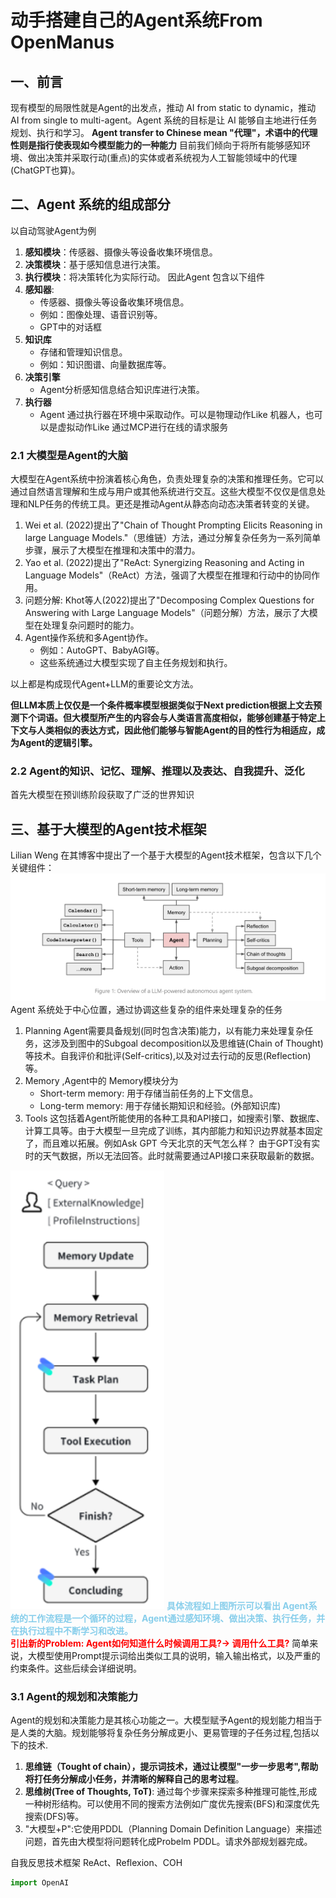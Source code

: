 # 动手搭建自己的Agent系统From OpenManus
## 一、前言
现有模型的局限性就是Agent的出发点，推动 AI from static to dynamic，推动 AI from single to multi-agent。Agent 系统的目标是让 AI 能够自主地进行任务规划、执行和学习。
**Agent transfer to Chinese mean "代理"，术语中的代理性则是指行使表现如今模型能力的一种能力**
目前我们倾向于将所有能够感知环境、做出决策并采取行动(重点)的实体或者系统视为人工智能领域中的代理(ChatGPT也算)。
## 二、Agent 系统的组成部分
以自动驾驶Agent为例
1. **感知模块**：传感器、摄像头等设备收集环境信息。
2. **决策模块**：基于感知信息进行决策。
3. **执行模块**：将决策转化为实际行动。
因此Agent 包含以下组件
1. **感知器**:
   - 传感器、摄像头等设备收集环境信息。
   - 例如：图像处理、语音识别等。
   - GPT中的对话框
2. **知识库**
   - 存储和管理知识信息。
   - 例如：知识图谱、向量数据库等。
3. **决策引擎**
   - Agent分析感知信息结合知识库进行决策。
4. **执行器**
   - Agent 通过执行器在环境中采取动作。可以是物理动作Like 机器人，也可以是虚拟动作Like 通过MCP进行在线的请求服务
### 2.1 大模型是Agent的大脑
大模型在Agent系统中扮演着核心角色，负责处理复杂的决策和推理任务。它可以通过自然语言理解和生成与用户或其他系统进行交互。这些大模型不仅仅是信息处理和NLP任务的传统工具。更还是推动Agent从静态向动态决策者转变的关键。
1. Wei et al. (2022)提出了"Chain of Thought Prompting Elicits Reasoning in large Language Models."（思维链）方法，通过分解复杂任务为一系列简单步骤，展示了大模型在推理和决策中的潜力。
2. Yao et al. (2022)提出了"ReAct: Synergizing Reasoning and Acting in Language Models"（ReAct）方法，强调了大模型在推理和行动中的协同作用。
3. 问题分解: Khot等人(2022)提出了"Decomposing Complex Questions for Answering with Large Language Models"（问题分解）方法，展示了大模型在处理复杂问题时的能力。
4. Agent操作系统和多Agent协作。
   - 例如：AutoGPT、BabyAGI等。
   - 这些系统通过大模型实现了自主任务规划和执行。

以上都是构成现代Agent+LLM的重要论文方法。

**但LLM本质上仅仅是一个条件概率模型根据类似于Next prediction根据上文去预测下个词语。但大模型所产生的内容会与人类语言高度相似，能够创建基于特定上下文与人类相似的表达方式，因此他们能够与智能Agent的目的性行为相适应，成为Agent的逻辑引擎。**

### 2.2 Agent的知识、记忆、理解、推理以及表达、自我提升、泛化
首先大模型在预训练阶段获取了广泛的世界知识

## 三、基于大模型的Agent技术框架
Lilian Weng 在其博客中提出了一个基于大模型的Agent技术框架，包含以下几个关键组件：
![alt text](./img/image.png)
Agent 系统处于中心位置，通过协调这些复杂的组件来处理复杂的任务
1. Planning Agent需要具备规划(同时包含决策)能力，以有能力来处理复杂任务，这涉及到图中的Subgoal decomposition以及思维链(Chain of Thought)等技术。自我评价和批评(Self-critics),以及对过去行动的反思(Reflection)等。
2. Memory ,Agent中的 Memory模块分为
   - Short-term memory: 用于存储当前任务的上下文信息。
   - Long-term memory: 用于存储长期知识和经验。(外部知识库)
3. Tools 这包括着Agent所能使用的各种工具和API接口，如搜索引擎、数据库、计算工具等。由于大模型一旦完成了训练，其内部能力和知识边界就基本固定了，而且难以拓展。例如Ask GPT 今天北京的天气怎么样？ 由于GPT没有实时的天气数据，所以无法回答。此时就需要通过API接口来获取最新的数据。

![alt text](img/image2.png)
**<span style="color:skyblue">具体流程如上图所示可以看出 Agent系统的工作流程是一个循环的过程，Agent通过感知环境、做出决策、执行任务，并在执行过程中不断学习和改进。</span>**  
**<span style="color:red">引出新的Problem: Agent如何知道什么时候调用工具?-> 调用什么工具?</span>**
简单来说，大模型使用Prompt提示词给出类似工具的说明，输入输出格式，以及严重的约束条件。这些后续会详细说明。
### 3.1 Agent的规划和决策能力
Agent的规划和决策能力是其核心功能之一。大模型赋予Agent的规划能力相当于是人类的大脑。规划能够将复杂任务分解成更小、更易管理的子任务过程,包括以下的技术.

1. **思维链（Tought of chain），提示词技术，通过让模型"一步一步思考",帮助将打任务分解成小任务，并清晰的解释自己的思考过程**。
2. **思维树(Tree of Thoughts, ToT)**: 通过每个步骤来探索多种推理可能性,形成一种树形结构。可以使用不同的搜索方法例如广度优先搜索(BFS)和深度优先搜索(DFS)等。
3. "大模型+P":它使用PDDL（Planning Domain Definition Language）来描述问题，首先由大模型将问题转化成Probelm PDDL。请求外部规划器完成。

自我反思技术框架 ReAct、Reflexion、COH

``` python
import OpenAI
```